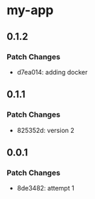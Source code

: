 # my-app

## 0.1.2

### Patch Changes

- d7ea014: adding docker

## 0.1.1

### Patch Changes

- 825352d: version 2

## 0.0.1

### Patch Changes

- 8de3482: attempt 1
